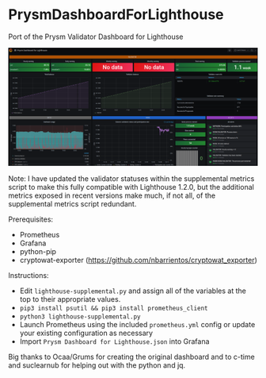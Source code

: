 # PrysmDashboardForLighthouse
Port of the Prysm Validator Dashboard for Lighthouse

<img src=screenshot.png>

Note: I have updated the validator statuses within the supplemental metrics script to make this fully compatible with 
      Lighthouse 1.2.0, but the additional metrics exposed in recent versions make much, if not all, of the supplemental metrics 
      script redundant.

Prerequisites:
- Prometheus
- Grafana
- python-pip
- cryptowat-exporter (https://github.com/nbarrientos/cryptowat_exporter)

Instructions:
- Edit `lighthouse-supplemental.py` and assign all of the variables at the top to their appropriate values.
- `pip3 install psutil && pip3 install prometheus_client`
- `python3 lighthouse-supplemental.py`
- Launch Prometheus using the included `prometheus.yml` config or update your existing configuration as necessary
- Import `Prysm Dashboard for Lighthouse.json` into Grafana

Big thanks to Ocaa/Grums for creating the original dashboard and to c-time and suclearnub for helping out with the python and jq.
